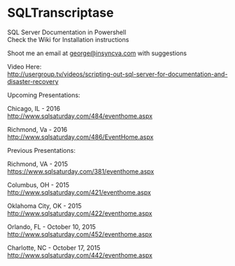 # SQLTranscriptase 
SQL Server Documentation in Powershell<br>
Check the Wiki for Installation instructions

Shoot me an email at george@insyncva.com with suggestions

Video Here:<br>
http://usergroup.tv/videos/scripting-out-sql-server-for-documentation-and-disaster-recovery

Upcoming Presentations:

Chicago, IL - 2016<br>
http://www.sqlsaturday.com/484/eventhome.aspx

Richmond, Va  - 2016<br>
http://www.sqlsaturday.com/486/EventHome.aspx

Previous Presentations:

Richmond, VA - 2015<br>
https://www.sqlsaturday.com/381/eventhome.aspx

Columbus, OH - 2015<br>
http://www.sqlsaturday.com/421/eventhome.aspx

Oklahoma City, OK - 2015<br>
http://www.sqlsaturday.com/422/eventhome.aspx

Orlando, FL - October 10, 2015<br>
http://www.sqlsaturday.com/452/eventhome.aspx

Charlotte, NC - October 17, 2015<br>
http://www.sqlsaturday.com/442/eventhome.aspx





